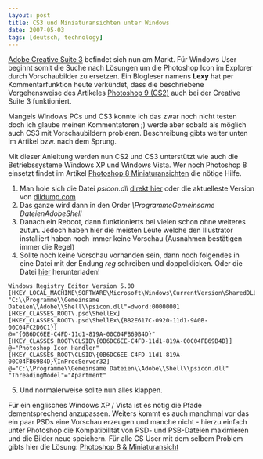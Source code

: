 ```yaml
---
layout: post
title: CS3 und Miniaturansichten unter Windows
date: 2007-05-03
tags: [deutsch, technology]
---
```


[Adobe Creative Suite 3](http://www.adobe.com/products/creativesuite/) befindet sich nun am Markt. Für Windows User beginnt somit die Suche nach Lösungen um die Photoshop Icon im Explorer durch Vorschaubilder zu ersetzen. Ein Blogleser namens __Lexy__ hat per Kommentarfunktion heute verkündet, dass die beschriebene Vorgehensweise des Artikeles [Photoshop 9 (CS2)](/2005-09-13-photoshop-9-und-miniaturansicht.md) auch bei der Creative Suite 3 funktioniert.

Mangels Windows PCs und CS3 konnte ich das zwar noch nicht testen doch ich glaube meinen Kommentatoren ;) werde aber sobald als möglich auch CS3 mit Vorschaubildern probieren. Beschreibung gibts weiter unten im Artikel bzw. nach dem Sprung.

Mit dieser Anleitung werden nun CS2 und CS3 unterstützt wie auch die Betriebssysteme Windows XP und Windows Vista. Wer noch Photoshop 8 einsetzt findet im Artikel [Photoshop 8 Miniaturansichten](/2005-03-21-photoshop-8-und-miniaturansicht.md) die nötige Hilfe.

1.  Man hole sich die Datei _psicon.dll_ [direkt hier](/files/psicon.dll) oder die aktuelleste Version von [dlldump.com](http://www.dlldump.com/download-dll-files.php/dllfiles/P/psicon.dll/download.html)
2.  Das ganze wird dann in den Order _\ProgrammeGemeinsame DateienAdobeShell_
3.  Danach ein Reboot, dann funktionierts bei vielen schon ohne weiteres zutun. Jedoch haben hier die meisten Leute welche den Illustrator installiert haben noch immer keine Vorschau (Ausnahmen bestätigen immer die Regel)
4.  Sollte noch keine Vorschau vorhanden sein, dann noch folgendes in eine Datei mit der Endung _reg_ schreiben und doppelklicken. Oder die Datei [hier](/files/psp.reg "PSP Registry Import") herunterladen!
```
Windows Registry Editor Version 5.00
[HKEY_LOCAL_MACHINE\SOFTWARE\Microsoft\Windows\CurrentVersion\SharedDLLs]
"C:\\Programme\\Gemeinsame Dateien\\Adobe\\Shell\\psicon.dll"=dword:00000001
[HKEY_CLASSES_ROOT\.psd\ShellEx]
[HKEY_CLASSES_ROOT\.psd\ShellEx\{BB2E617C-0920-11d1-9A0B-00C04FC2D6C1}]
@="{0B6DC6EE-C4FD-11d1-819A-00C04FB69B4D}"
[HKEY_CLASSES_ROOT\CLSID\{0B6DC6EE-C4FD-11d1-819A-00C04FB69B4D}]
@="Photoshop Icon Handler"
[HKEY_CLASSES_ROOT\CLSID\{0B6DC6EE-C4FD-11d1-819A-00C04FB69B4D}\InProcServer32]
@="C:\\Programme\\Gemeinsame Dateien\\Adobe\\Shell\\psicon.dll"
"ThreadingModel"="Apartment"
```
5.  Und normalerweise sollte nun alles klappen.

Für ein englisches Windows XP / Vista ist es nötig die Pfade dementsprechend anzupassen. Weiters kommt es auch manchmal vor das ein paar PSDs eine Vorschau erzeugen und manche nicht - hierzu einfach unter Photoshop die Kompatibilität von PSD- und PSB-Dateien maximieren und die Bilder neue speichern. Für alle CS User mit dem selbem Problem gibts hier die Lösung: [Photoshop 8 & Miniaturansicht](/2005-03-21-photoshop-8-und-miniaturansicht.md)